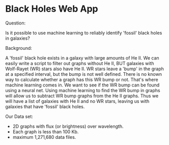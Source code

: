 # Black Holes Web App

Question: 

Is it possible to use machine learning to reliably identify 'fossil' black holes in galaxies?

Background:

A 'fossil' black hole exists in a galaxy with large amounts of He II.
We can easily write a script to filter out graphs without He II, BUT galaxies with Wolf-Rayet (WR) stars also have He II.
WR stars leave a 'bump' in the graph at a specified interval, but the bump is not well defined.
There is no known way to calculate whether a graph has this WR bump or not.
That's where machine learning comes in.
We want to see if the WR bump can be found using a neural net.
Using machine learning to find the WR bump in graphs will allow us to subtract WR bump graphs from the He II graphs.
Thus we will have a list of galaxies with He II and no WR stars, leaving us with galaxies that have 'fossil' black holes.

Our Data set:

  - 2D graphs with flux (or brightness) over wavelength. 
  - Each graph is less than 100 Kb.
  - maximum 1,271,680 data files.

